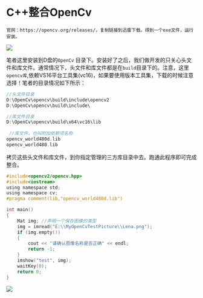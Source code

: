 # C++整合OpenCv

```
官网：https://opencv.org/releases/，复制链接到迅雷下载。得到一个exe文件，运行安装。
```

![](https://blogwnx-bucket.oss-cn-beijing.aliyuncs.com/img/image-20231125115530284-17008845313411-17167173629741.png)

笔者这里安装到D盘的`OpenCv` 目录下。安装好了之后，我们做开发的只关心头文件和库文件。通常情况下，头文件和库文件都是在`build`目录下的。注意，这里`opencv库`,依赖VS16平台工具集(vc16)，如果要使用版本工具集，下载的时候注意选择！笔者的目录情况如下所示：

```c
//头文件目录
D:\OpenCv\opencv\build\include\opencv2
D:\OpenCv\opencv\build\include\

//库文件目录 
D:\OpenCv\opencv\build\x64\vc16\lib
    
 //库文件，也叫附加依赖项名称
opencv_world480d.lib
opencv_world480.lib
```

拷贝这些头文件和库文件，到你指定管理的三方库目录中去。跑通此程序即可完成整合。

```c
#include<opencv2/opencv.hpp>
#include<iostream>
using namespace std;
using namespace cv;
#pragma comment(lib,"opencv_world480d.lib")

int main()
{
	Mat img; //声明一个保存图像的类型
	img = imread("E:\\MyOpenCvTestPicture\\Lena.png");
	if (img.empty())
	{
		cout << "请确认图像名称是否正确" << endl;
		return -1;
	}
	imshow("test", img);
	waitKey(0);
	return 0;
}
```

![](https://blogwnx-bucket.oss-cn-beijing.aliyuncs.com/img/image-20231125120448646-17008850900062-17167173956962.png)